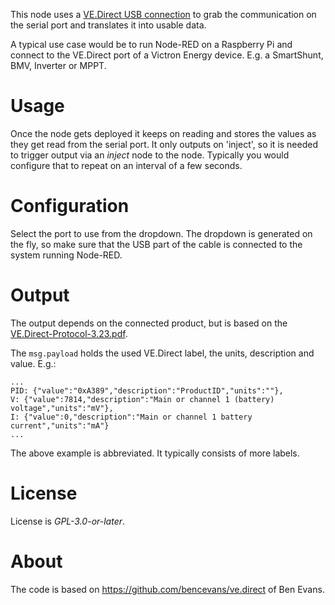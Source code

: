 This node uses a [VE.Direct USB connection](https://www.victronenergy.com/accessories/ve-direct-to-usb-interface)
to grab the communication on the serial port and translates it into usable data.

A typical use case would be to run Node-RED on a Raspberry Pi and
connect to the VE.Direct port of a Victron Energy device. E.g. a
SmartShunt, BMV, Inverter or MPPT.

# Usage

Once the node gets deployed it keeps on reading and stores the values as they
get read from the serial port. It only outputs on 'inject', so it is needed to
trigger output via an _inject_ node to the node. Typically you would configure
that to repeat on an interval of a few seconds.

# Configuration

Select the port to use from the dropdown. The dropdown is generated on the fly,
so make sure that the USB part of the cable is connected to the system running
Node-RED.

# Output

The output depends on the connected product, but is based on the
[VE.Direct-Protocol-3.23.pdf](https://www.victronenergy.com/upload/documents/VE.Direct-Protocol-3.32.pdf).

The `msg.payload` holds the used VE.Direct label, the units, description and value. E.g.:

```
...
PID: {"value":"0xA389","description":"ProductID","units":""},
V: {"value":7814,"description":"Main or channel 1 (battery) voltage","units":"mV"},
I: {"value":0,"description":"Main or channel 1 battery current","units":"mA"}
...
```

The above example is abbreviated. It typically consists of more labels.

# License

License is _GPL-3.0-or-later_.

# About

The code is based on https://github.com/bencevans/ve.direct of Ben Evans.

